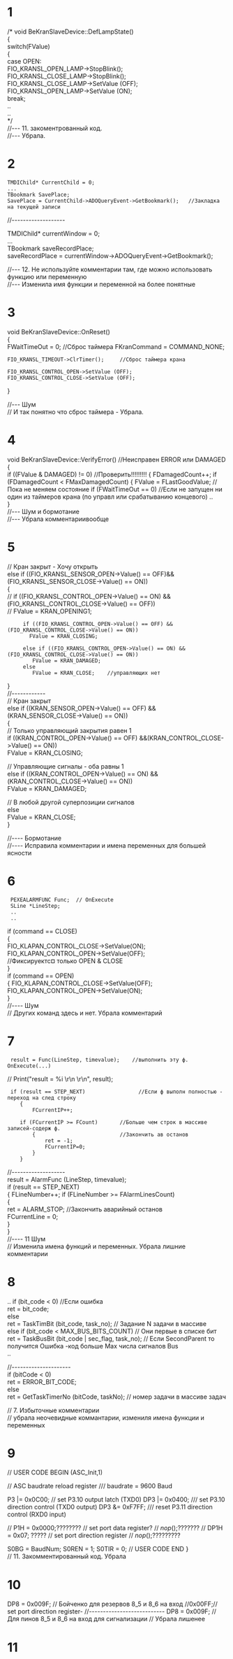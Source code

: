 # 1
/*
void BeKranSlaveDevice::DefLampState()  
{  
   switch(FValue)  
    {   
    	case OPEN:  
         	FIO_KRANSL_OPEN_LAMP->StopBlink();  
            FIO_KRANSL_CLOSE_LAMP->StopBlink();  
         	FIO_KRANSL_CLOSE_LAMP->SetValue (OFF);  
            FIO_KRANSL_OPEN_LAMP->SetValue (ON);  
      	break;  
..  
..  
*/  
//--- 11. закоментрованный код.   
//--- Убрала.  

# 2
    TMDIChild* CurrentChild = 0; 
    ...
    TBookmark SavePlace;  
    SavePlace = CurrentChild->ADOQueryEvent->GetBookmark();   //Закладка на текущей записи

  //-------------------    
  
   TMDIChild* currentWindow = 0;   
    ...  
    TBookmark saveRecordPlace;  
    saveRecordPlace = currentWindow->ADOQueryEvent->GetBookmark();   
    
//--- 12. Не используйте комментарии там, где можно использовать функцию или переменную  
//--- Изменила имя функции и переменной на более понятные

# 3
  void BeKranSlaveDevice::OnReset()  
{  
    FWaitTimeOut = 0;                           //Сброс таймера
    FKranCommand = COMMAND_NONE;

    FIO_KRANSL_TIMEOUT->ClrTimer();		//Сброс таймера крана

    FIO_KRANSL_CONTROL_OPEN->SetValue (OFF);
    FIO_KRANSL_CONTROL_CLOSE->SetValue (OFF);  
} 

//--- Шум  
// И так понятно что сброс таймера - Убрала.  

# 4
void BeKranSlaveDevice::VerifyError() //Неисправен  ERROR или DAMAGED
{                                   
    if ((FValue & DAMAGED) != 0)    //Проверить!!!!!!!!!
    {
        FDamagedCount++;
        if (FDamagedCount < FMaxDamagedCount)
        {
            FValue = FLastGoodValue;    //Пока не меняем состояние
            if (FWaitTimeOut == 0)      //Если не запущен ни один из таймеров крана (по управл или срабатыванию концевого)
..  
}  
//--- Шум и бормотание    
//--- Убрала комментариивообще    

# 5
  // Кран закрыт - Хочу открыть  
   else if ((FIO_KRANSL_SENSOR_OPEN->Value() == OFF)&& (FIO_KRANSL_SENSOR_CLOSE->Value() == ON))  
   {  
   		// if ((FIO_KRANSL_CONTROL_OPEN->Value() == ON) &&(FIO_KRANSL_CONTROL_CLOSE->Value() == OFF))  
        //   FValue = KRAN_OPENING1;  
  
         if ((FIO_KRANSL_CONTROL_OPEN->Value() == OFF) &&(FIO_KRANSL_CONTROL_CLOSE->Value() == ON))  
           FValue = KRAN_CLOSING;  
  
         else if ((FIO_KRANSL_CONTROL_OPEN->Value() == ON) &&(FIO_KRANSL_CONTROL_CLOSE->Value() == ON))  
        	FValue = KRAN_DAMAGED;  
         else  
         	FValue = KRAN_CLOSE;    //управляющих нет  
   }  
   //------------  
 // Кран закрыт  
   else if ((KRAN_SENSOR_OPEN->Value() == OFF) && (KRAN_SENSOR_CLOSE->Value() == ON))     
   {   
  // Только управляющий закрытия равен 1   
	if ((KRAN_CONTROL_OPEN->Value() == OFF) &&(KRAN_CONTROL_CLOSE->Value() == ON))   
           FValue = KRAN_CLOSING;  
 
 // Управляющие сигналы  - оба равны 1  
         else if ((KRAN_CONTROL_OPEN->Value() == ON) &&(KRAN_CONTROL_CLOSE->Value() == ON))  
        	FValue = KRAN_DAMAGED;  
  
  // В любой другой суперпозиции сигналов  
	 else  		
          FValue = KRAN_CLOSE;       
   }  
      
//---- Бормотание  
//---- Исправила комментарии и имена переменных для большей ясности  

# 6
     PEXEALARMFUNC Func;  // OnExecute
     SLine *LineStep;
     ..
     ..
if (command == CLOSE)  
    {        
        FIO_KLAPAN_CONTROL_CLOSE->SetValue(ON);  
        FIO_KLAPAN_CONTROL_OPEN->SetValue(OFF);  
                     //Фиксируектс¤ только OPEN & CLOSE  
     }  
    if (command == OPEN)  
    {
        FIO_KLAPAN_CONTROL_CLOSE->SetValue(OFF);  
        FIO_KLAPAN_CONTROL_OPEN->SetValue(ON);  
    }  
//---- Шум  
// Других команд здесь и нет. Убрала комментарий  

# 7
     result = Func(LineStep, timevalue);    //выполнить эту ф. OnExecute(...)
 //   Print("result = %i \r\n  \r\n", result);

     if (result == STEP_NEXT)                 //Если ф выполн полностью - переход на след строку
        {
            FCurrentIP++;

        if (FCurrentIP >= FCount)       //Больше чем строк в массиве записей-содерж ф.
            {                           //Закончить ав останов
                ret = -1;
                FCurrentIP=0;
            }
        }
//-------------------     
     result = AlarmFunc (LineStep, timevalue);    
     if (result == STEP_NEXT)       
        {
            FLineNumber++;
            if (FLineNumber >= FAlarmLinesCount)         	
            {                             	
                ret = ALARM_STOP;	//Закончить аварийный останов  
                FCurrentLine = 0;  
            }  
        }  
//---- 11 Шум  
// Изменила имена функций и переменных. Убрала лишние комментарии  
     
# 8 
..
if (bit_code < 0)     //Если ошибка  
    ret = bit_code;  
else  
    ret = TaskTimBit (bit_code, task_no);      // Задание N задачи в массиве       
else if (bit_code < MAX_BUS_BITS_COUNT)        // Они первые в списке бит  
   	ret = TaskBusBit (bit_code | sec_flag, task_no); // Если SecondParent то получится Ошибка -код больше Мах числа сигналов Bus  
 ..   
 
//---------------------  
if (bitCode < 0)	   
    ret = ERROR_BIT_CODE;  
else  
     ret = GetTaskTimerNo (bitCode, taskNo);   // номер задачи в массиве задач     

// 7. Избыточные комментарии    
// убрала неочевидные коммантарии, измениля имена функции и переменных    

# 9

// USER CODE BEGIN (ASC_Init,1)

  //   ASC baudrate reload register
  ///  baudrate =  9600 Baud

  P3    |= 0x0C00;    //  set P3.10 output latch (TXD0)
  DP3   |= 0x0400;    /// set P3.10 direction control (TXD0 output)
  DP3   &= 0xF7FF;    /// reset P3.11 direction control (RXD0 input)

//  P1H  = 0x0000;????????      // set port data register?
//  _nop_();???????
//  DP1H = 0x07; ?????       // set port direction register
//  _nop_();?????????

  S0BG  = BaudNum;
  S0REN = 1;
  S0TIR = 0;
// USER CODE END
}  
// 11. Закомментированный код. Убрала

# 10
DP8  = 0x009F;  // Бойченко для резервов 8_5 и 8_6 на вход //0x00FF;// set port direction register-
//---------------------------
DP8  = 0x009F;  // Для пинов 8_5 и 8_6 на вход для сигнализации 
// Убрала лишенее  

# 11





